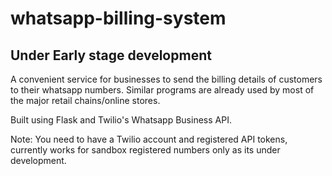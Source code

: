 # whatsapp-billing-system

## Under Early stage development
A convenient service for businesses to send the billing details of customers to their whatsapp numbers. Similar programs are already used by most of the major retail chains/online stores.

Built using Flask and Twilio's Whatsapp Business API.

Note: You need to have a Twilio account and registered API tokens, currently works for sandbox registered numbers only as its under development.
